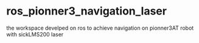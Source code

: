 # ros_pionner3_navigation_laser
the workspace develped on ros to achieve navigation on pionner3AT robot with sickLMS200 laser
